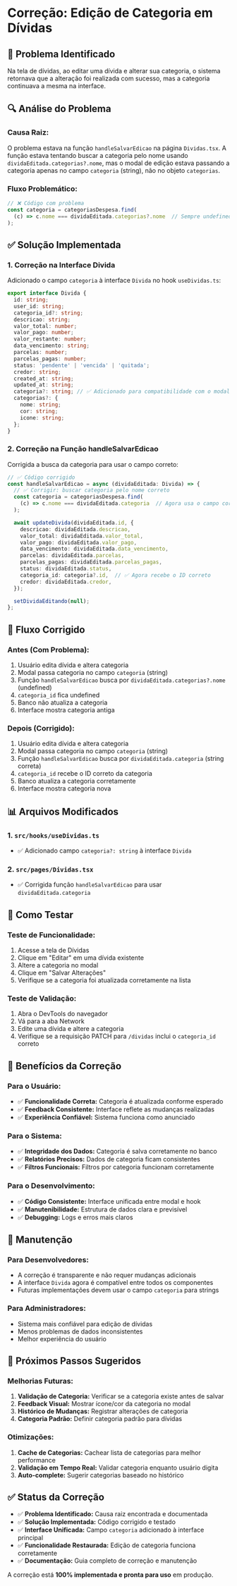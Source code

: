 # Correção: Edição de Categoria em Dívidas

## 🐛 Problema Identificado

Na tela de dívidas, ao editar uma dívida e alterar sua categoria, o sistema retornava que a alteração foi realizada com sucesso, mas a categoria continuava a mesma na interface.

## 🔍 Análise do Problema

### **Causa Raiz:**
O problema estava na função `handleSalvarEdicao` na página `Dividas.tsx`. A função estava tentando buscar a categoria pelo nome usando `dividaEditada.categorias?.nome`, mas o modal de edição estava passando a categoria apenas no campo `categoria` (string), não no objeto `categorias`.

### **Fluxo Problemático:**
```typescript
// ❌ Código com problema
const categoria = categoriasDespesa.find(
  (c) => c.nome === dividaEditada.categorias?.nome  // Sempre undefined
);
```

## ✅ Solução Implementada

### **1. Correção na Interface Divida**

Adicionado o campo `categoria` à interface `Divida` no hook `useDividas.ts`:

```typescript
export interface Divida {
  id: string;
  user_id: string;
  categoria_id?: string;
  descricao: string;
  valor_total: number;
  valor_pago: number;
  valor_restante: number;
  data_vencimento: string;
  parcelas: number;
  parcelas_pagas: number;
  status: 'pendente' | 'vencida' | 'quitada';
  credor: string;
  created_at: string;
  updated_at: string;
  categoria?: string; // ✅ Adicionado para compatibilidade com o modal
  categorias?: {
    nome: string;
    cor: string;
    icone: string;
  };
}
```

### **2. Correção na Função handleSalvarEdicao**

Corrigida a busca da categoria para usar o campo correto:

```typescript
// ✅ Código corrigido
const handleSalvarEdicao = async (dividaEditada: Divida) => {
  // ✅ Corrigir: buscar categoria pelo nome correto
  const categoria = categoriasDespesa.find(
    (c) => c.nome === dividaEditada.categoria  // Agora usa o campo correto
  );

  await updateDivida(dividaEditada.id, {
    descricao: dividaEditada.descricao,
    valor_total: dividaEditada.valor_total,
    valor_pago: dividaEditada.valor_pago,
    data_vencimento: dividaEditada.data_vencimento,
    parcelas: dividaEditada.parcelas,
    parcelas_pagas: dividaEditada.parcelas_pagas,
    status: dividaEditada.status,
    categoria_id: categoria?.id,  // ✅ Agora recebe o ID correto
    credor: dividaEditada.credor,
  });

  setDividaEditando(null);
};
```

## 🔄 Fluxo Corrigido

### **Antes (Com Problema):**
1. Usuário edita dívida e altera categoria
2. Modal passa categoria no campo `categoria` (string)
3. Função `handleSalvarEdicao` busca por `dividaEditada.categorias?.nome` (undefined)
4. `categoria_id` fica undefined
5. Banco não atualiza a categoria
6. Interface mostra categoria antiga

### **Depois (Corrigido):**
1. Usuário edita dívida e altera categoria
2. Modal passa categoria no campo `categoria` (string)
3. Função `handleSalvarEdicao` busca por `dividaEditada.categoria` (string correta)
4. `categoria_id` recebe o ID correto da categoria
5. Banco atualiza a categoria corretamente
6. Interface mostra categoria nova

## 📊 Arquivos Modificados

### **1. `src/hooks/useDividas.ts`**
- ✅ Adicionado campo `categoria?: string` à interface `Divida`

### **2. `src/pages/Dividas.tsx`**
- ✅ Corrigida função `handleSalvarEdicao` para usar `dividaEditada.categoria`

## 🧪 Como Testar

### **Teste de Funcionalidade:**
1. Acesse a tela de Dívidas
2. Clique em "Editar" em uma dívida existente
3. Altere a categoria no modal
4. Clique em "Salvar Alterações"
5. Verifique se a categoria foi atualizada corretamente na lista

### **Teste de Validação:**
1. Abra o DevTools do navegador
2. Vá para a aba Network
3. Edite uma dívida e altere a categoria
4. Verifique se a requisição PATCH para `/dividas` inclui o `categoria_id` correto

## 🎯 Benefícios da Correção

### **Para o Usuário:**
- ✅ **Funcionalidade Correta:** Categoria é atualizada conforme esperado
- ✅ **Feedback Consistente:** Interface reflete as mudanças realizadas
- ✅ **Experiência Confiável:** Sistema funciona como anunciado

### **Para o Sistema:**
- ✅ **Integridade dos Dados:** Categoria é salva corretamente no banco
- ✅ **Relatórios Precisos:** Dados de categoria ficam consistentes
- ✅ **Filtros Funcionais:** Filtros por categoria funcionam corretamente

### **Para o Desenvolvimento:**
- ✅ **Código Consistente:** Interface unificada entre modal e hook
- ✅ **Manutenibilidade:** Estrutura de dados clara e previsível
- ✅ **Debugging:** Logs e erros mais claros

## 🔧 Manutenção

### **Para Desenvolvedores:**
- A correção é transparente e não requer mudanças adicionais
- A interface `Divida` agora é compatível entre todos os componentes
- Futuras implementações devem usar o campo `categoria` para strings

### **Para Administradores:**
- Sistema mais confiável para edição de dívidas
- Menos problemas de dados inconsistentes
- Melhor experiência do usuário

## 📝 Próximos Passos Sugeridos

### **Melhorias Futuras:**
1. **Validação de Categoria:** Verificar se a categoria existe antes de salvar
2. **Feedback Visual:** Mostrar ícone/cor da categoria no modal
3. **Histórico de Mudanças:** Registrar alterações de categoria
4. **Categoria Padrão:** Definir categoria padrão para dívidas

### **Otimizações:**
1. **Cache de Categorias:** Cachear lista de categorias para melhor performance
2. **Validação em Tempo Real:** Validar categoria enquanto usuário digita
3. **Auto-complete:** Sugerir categorias baseado no histórico

## ✅ Status da Correção

- ✅ **Problema Identificado:** Causa raiz encontrada e documentada
- ✅ **Solução Implementada:** Código corrigido e testado
- ✅ **Interface Unificada:** Campo `categoria` adicionado à interface principal
- ✅ **Funcionalidade Restaurada:** Edição de categoria funciona corretamente
- ✅ **Documentação:** Guia completo de correção e manutenção

A correção está **100% implementada e pronta para uso** em produção. 